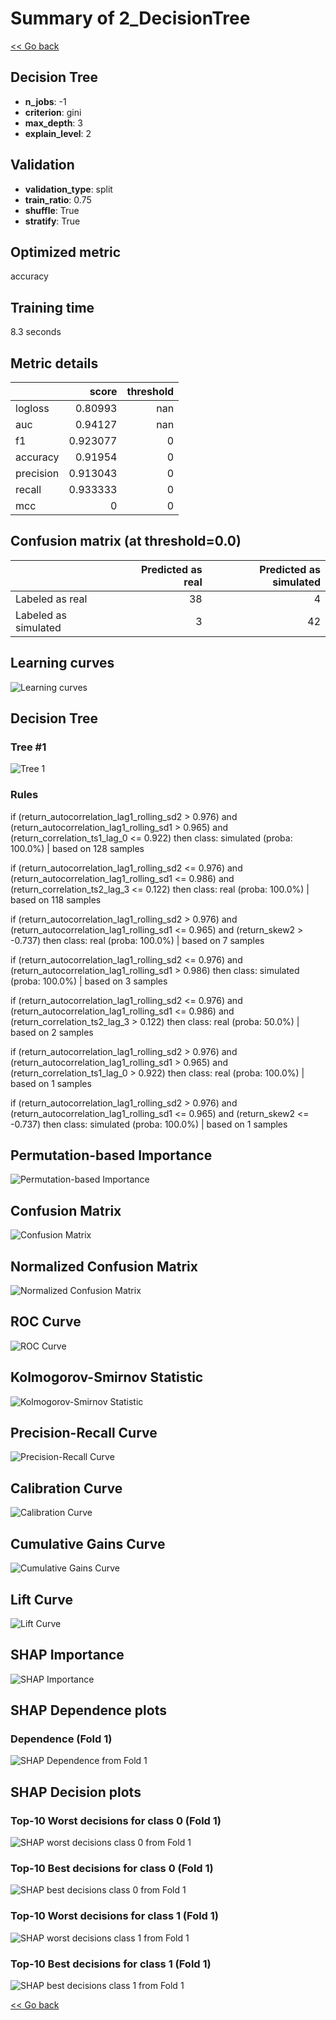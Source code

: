 # Summary of 2_DecisionTree

[<< Go back](../README.md)


## Decision Tree
- **n_jobs**: -1
- **criterion**: gini
- **max_depth**: 3
- **explain_level**: 2

## Validation
 - **validation_type**: split
 - **train_ratio**: 0.75
 - **shuffle**: True
 - **stratify**: True

## Optimized metric
accuracy

## Training time

8.3 seconds

## Metric details
|           |    score |   threshold |
|:----------|---------:|------------:|
| logloss   | 0.80993  |         nan |
| auc       | 0.94127  |         nan |
| f1        | 0.923077 |           0 |
| accuracy  | 0.91954  |           0 |
| precision | 0.913043 |           0 |
| recall    | 0.933333 |           0 |
| mcc       | 0        |           0 |


## Confusion matrix (at threshold=0.0)
|                      |   Predicted as real |   Predicted as simulated |
|:---------------------|--------------------:|-------------------------:|
| Labeled as real      |                  38 |                        4 |
| Labeled as simulated |                   3 |                       42 |

## Learning curves
![Learning curves](learning_curves.png)

## Decision Tree 

### Tree #1
![Tree 1](learner_fold_0_tree.svg)

### Rules

if (return_autocorrelation_lag1_rolling_sd2 > 0.976) and (return_autocorrelation_lag1_rolling_sd1 > 0.965) and (return_correlation_ts1_lag_0 <= 0.922) then class: simulated (proba: 100.0%) | based on 128 samples

if (return_autocorrelation_lag1_rolling_sd2 <= 0.976) and (return_autocorrelation_lag1_rolling_sd1 <= 0.986) and (return_correlation_ts2_lag_3 <= 0.122) then class: real (proba: 100.0%) | based on 118 samples

if (return_autocorrelation_lag1_rolling_sd2 > 0.976) and (return_autocorrelation_lag1_rolling_sd1 <= 0.965) and (return_skew2 > -0.737) then class: real (proba: 100.0%) | based on 7 samples

if (return_autocorrelation_lag1_rolling_sd2 <= 0.976) and (return_autocorrelation_lag1_rolling_sd1 > 0.986) then class: simulated (proba: 100.0%) | based on 3 samples

if (return_autocorrelation_lag1_rolling_sd2 <= 0.976) and (return_autocorrelation_lag1_rolling_sd1 <= 0.986) and (return_correlation_ts2_lag_3 > 0.122) then class: real (proba: 50.0%) | based on 2 samples

if (return_autocorrelation_lag1_rolling_sd2 > 0.976) and (return_autocorrelation_lag1_rolling_sd1 > 0.965) and (return_correlation_ts1_lag_0 > 0.922) then class: real (proba: 100.0%) | based on 1 samples

if (return_autocorrelation_lag1_rolling_sd2 > 0.976) and (return_autocorrelation_lag1_rolling_sd1 <= 0.965) and (return_skew2 <= -0.737) then class: simulated (proba: 100.0%) | based on 1 samples





## Permutation-based Importance
![Permutation-based Importance](permutation_importance.png)
## Confusion Matrix

![Confusion Matrix](confusion_matrix.png)


## Normalized Confusion Matrix

![Normalized Confusion Matrix](confusion_matrix_normalized.png)


## ROC Curve

![ROC Curve](roc_curve.png)


## Kolmogorov-Smirnov Statistic

![Kolmogorov-Smirnov Statistic](ks_statistic.png)


## Precision-Recall Curve

![Precision-Recall Curve](precision_recall_curve.png)


## Calibration Curve

![Calibration Curve](calibration_curve_curve.png)


## Cumulative Gains Curve

![Cumulative Gains Curve](cumulative_gains_curve.png)


## Lift Curve

![Lift Curve](lift_curve.png)



## SHAP Importance
![SHAP Importance](shap_importance.png)

## SHAP Dependence plots

### Dependence (Fold 1)
![SHAP Dependence from Fold 1](learner_fold_0_shap_dependence.png)

## SHAP Decision plots

### Top-10 Worst decisions for class 0 (Fold 1)
![SHAP worst decisions class 0 from Fold 1](learner_fold_0_shap_class_0_worst_decisions.png)
### Top-10 Best decisions for class 0 (Fold 1)
![SHAP best decisions class 0 from Fold 1](learner_fold_0_shap_class_0_best_decisions.png)
### Top-10 Worst decisions for class 1 (Fold 1)
![SHAP worst decisions class 1 from Fold 1](learner_fold_0_shap_class_1_worst_decisions.png)
### Top-10 Best decisions for class 1 (Fold 1)
![SHAP best decisions class 1 from Fold 1](learner_fold_0_shap_class_1_best_decisions.png)

[<< Go back](../README.md)

